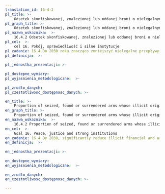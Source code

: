 ```yaml
---
translation_id: 16-4-2
pl_title: >-
    Odsetek skonfiskowanej, znalezionej lub oddanej broni o nielegalnym pochodzeniu, które zostało namierzone lub ustalone przez właściwy organ zgodnie z instrumentami międzynarodowymi
pl_graph_title: >-
    Odsetek skonfiskowanej, znalezionej lub oddanej broni o nielegalnym pochodzeniu, które zostało namierzone lub ustalone przez właściwy organ zgodnie z instrumentami międzynarodowymi
pl_nazwa_wskaznika:  >-
    16.4.2 Odsetek skonfiskowanej, znalezionej lub oddanej broni o nielegalnym pochodzeniu, które zostało namierzone lub ustalone przez właściwy organ zgodnie z instrumentami międzynarodowymi
pl_cel:  >-
    cel 16. Pokój, sprawiedliwość i silne instytucje
pl_zadanie: 16.4 Do 2030 roku znacząco zmniejszyć nielegalne przepływy finansowe i handel bronią  wzmocnić proces odzyskiwania i zwracania skradzionego mienia oraz zwalczać wszelkie formy przestępczości zorganizowanej
pl_definicja:  >-
    
pl_jednostka_prezentacji: >-
    
pl_dostepne_wymiary: 
pl_wyjasnienia_metodologiczne:  >-
    
pl_zrodlo_danych: 
pl_czestotliwosc_dostępnosc_danych: >-

en_title: >-
    Proportion of seized, found or surrendered arms whose illicit origin or context has been traced or established by a competent authority in line with international instruments
en_graph_title: >-
    Proportion of seized, found or surrendered arms whose illicit origin or context has been traced or established by a competent authority in line with international instruments
en_nazwa_wskaznika:  >-
    16.4.2 Proportion of seized, found or surrendered arms whose illicit origin or context has been traced or established by a competent authority in line with international instruments
en_cel:  >-
    Goal 16. Peace, justice and strong institutions
en_zadanie: 16.4 By 2030, significantly reduce illicit financial and arms flows, strengthen the recovery and return of stolen assets and combat all forms of organized crime
en_definicja:  >-
    
en_jednostka_prezentacji: >-
    
en_dostepne_wymiary: 
en_wyjasnienia_metodologiczne:  >-
    
en_zrodlo_danych: 
en_czestotliwosc_dostępnosc_danych: >-
    
---
```

